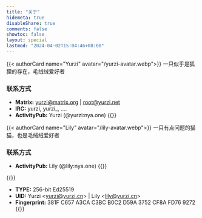 ```yaml
---
title: "关于"
hidemeta: true
disableShare: true
comments: false
showtoc: false
layout: special
lastmod: "2024-04-02T15:04:46+08:00"
---
```


{{< authorCard name="Yurzi" avatar="/yurzi-avatar.webp">}}
一只似乎是狐狸的存在，毛绒绒爱好者

### 联系方式

- **Matrix:** yurzi@matrix.org | root@yurzi.net
- **IRC:** yurzi, yurzi\_, ....
- **ActivityPub:** Yurzi (@yurzi:nya.one)
  {{</authorCard>}}

{{< authorCard name="Lily" avatar="/lily-avatar.webp">}}
一只有点问题的猫猫，也是毛绒绒爱好者

### 联系方式

- **ActivityPub:** Lily (@lily:nya.one)
  {{</authorCard>}}

{{<card title="PGP">}}

- **TYPE:** 256-bit Ed25519
- **UID:** Yurzi \<yurzi@yurzi.cn\> | Lily \<lily@yurzi.cn\>
- **Fingerprint:** 381F C657 A3CA C3BC B0C2 D59A 3752 CF8A FD76 9272
  {{</card>}}

